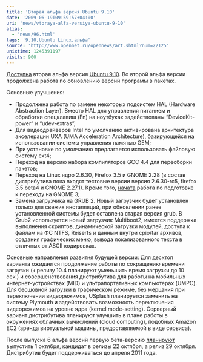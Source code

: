 ```yaml
---
title: 'Вторая альфа версия Ubuntu 9.10'
date: '2009-06-19T09:59:57+04:00'
uri: 'news/vtoraya-alfa-versiya-ubuntu-9-10'
alias: 
  - 'news/96.html'
tags: '9.10,Ubuntu Linux,альфа'
source: 'http://www.opennet.ru/opennews/art.shtml?num=22125'
unixtime: 1245391197
visits: 900
---
```

[Доступна](http://www.mail-archive.com/ubuntu-devel-announce@lists.ubuntu.com/msg00346.html)  вторая альфа версия [Ubuntu 9.10](http://www.ubuntu.com/testing/karmic/alpha2). Во второй альфа версии продолжена работа по обновлению версий программ в пакетах.

Основные улучшения:

*   Продолжена работа по замене некоторых подсистем HAL (Hardware Abstraction Layer). Вместо HAL для управления питанием и обработки спецклавиш (Fn) на ноутбуках задействованы “DeviceKit-power” и “udev-extras”;
*   Для видеодрайверов Intel по умолчанию активирована архитектура акселерации UXA (UMA Acceleration Architecture), базирующейся на использовании системы управления памятью GEM;
*   При установке по умолчанию предлагается использовать файловую систему ext4;
*   Переход на версию набора компиляторов GCC 4.4 для пересборки пакетов;
*   Переход на Linux ядро 2.6.30, Firefox 3.5 и GNOME 2.28 (в состав дистрибутива пока входят тестовые версии версия 2.6.30-rc5, firefox 3.5 beta4 и GNOME 2.27.1). Кроме того, [начата](https://blueprints.launchpad.net/ubuntu/+spec/desktop-karmic-gnome-3) работа по подготовке к переходу на GNOME 3;
*   Замена загрузчика на GRUB 2. Новый загрузчик будет установлен только для свежих инсталляций, при обновлении ранее установленной системы будет оставлена старая версия grub. В Grub2 используется новый загрузчик Multiboot2, имеется поддержка выполнения скриптов, динамической загрузки модулей, доступа к файлам на ФС NTFS, Reiserfs и данным внутри cpio/tar архивов, создания графических меню, вывода локализованного текста в отличных от ASCII кодировках.

Основные направления развития будущей версии: Для десктоп варианта ожидается продолжение работы по сокращению времени загрузки (к релизу 10.4 планируют уменьшить время загрузки до 10 сек.) и совершенствования дистрибутива для работы на мобильных интернет-устройствах (MID) и ультрапортативных компьютерах (UMPC). Для бесшовной загрузки в графическом режиме, без мерцания при переключении видеорежимов, USplash планируется заменить на систему Plymouth и задействовать возможность переключения видеорежимов на уровне ядра (kernel mode-setting). Серверный вариант дистрибутива планируют улучшить в плане работы в окружениях облачных вычислений (cloud computing), подобных Amazon EC2 (аренда виртуальной машины, предоставляемой в виде сервиса).

После выпуска 6 альфа версий первую бета-версию [планируют](https://wiki.ubuntu.com/KarmicReleaseSchedule) выпустить 1 октября, кандидат в релизы 22 октября, а релиз 29 октября. Дистрибутив будет поддерживаться до апреля 2011 года.
